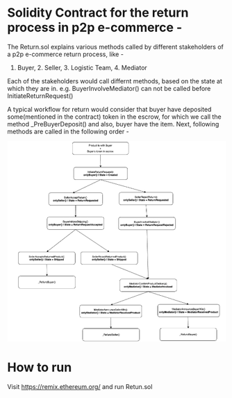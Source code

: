 # Solidity Contract for the return process in p2p e-commerce - 
The Return.sol explains various methods called by different stakeholders of a p2p e-commerce return process, like - 
1. Buyer, 2. Seller, 3. Logistic Team, 4. Mediator

Each of the stakeholders would call differnt methods, based on the state at which they are in.
e.g. BuyerInvolveMediator() can not be called before InitiateReturnRequest() 

A typical workflow for return would consider that buyer have deposited some(mentioned in the contract) token in the escrow, for which we call the method 
_PreBuyerDeposit() and also, buyer have the item. 
Next, following methods are called in the following order - 

<img src="Screenshot 2022-01-15 at 11.14.08 PM.png" width="1280"/>

# How to run
Visit https://remix.ethereum.org/ and run Retun.sol
